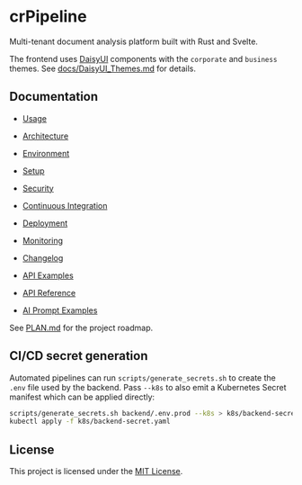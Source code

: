 # crPipeline

Multi-tenant document analysis platform built with Rust and Svelte.

The frontend uses [DaisyUI](https://daisyui.com) components with the `corporate` and `business` themes. See [docs/DaisyUI_Themes.md](docs/DaisyUI_Themes.md) for details.

## Documentation
- [Usage](docs/Usage.md)
- [Architecture](docs/Architecture.md)
- [Environment](docs/Environment.md)
- [Setup](docs/Setup.md)
- [Security](docs/Security.md)
- [Continuous Integration](docs/Continuous_Integration.md)
- [Deployment](docs/Deployment.md)
- [Monitoring](docs/Monitoring.md)
- [Changelog](docs/Changelog.md)
- [API Examples](docs/API_Examples.md)
- [API Reference](docs/api.html)

- [AI Prompt Examples](docs/Usage.md#example-prompt_templates-json)

See [PLAN.md](PLAN.md) for the project roadmap.

## CI/CD secret generation

Automated pipelines can run `scripts/generate_secrets.sh` to create the `.env` file used by the backend. Pass `--k8s` to also emit a Kubernetes Secret manifest which can be applied directly:

```bash
scripts/generate_secrets.sh backend/.env.prod --k8s > k8s/backend-secret.yaml
kubectl apply -f k8s/backend-secret.yaml
```

## License

This project is licensed under the [MIT License](LICENSE).
